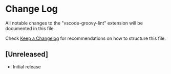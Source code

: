 # Change Log

All notable changes to the "vscode-groovy-lint" extension will be documented in this file.

Check [Keep a Changelog](http://keepachangelog.com/) for recommendations on how to structure this file.

## [Unreleased]

- Initial release